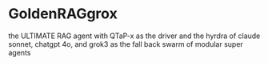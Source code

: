 # GoldenRAGgrox
the ULTIMATE RAG agent with QTaP-x as the driver and the hyrdra of claude sonnet, chatgpt 4o, and grok3 as the fall back swarm of modular super agents
